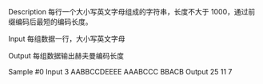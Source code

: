Description
每行一个大小写英文字母组成的字符串，长度不大于 1000，通过前缀编码后最短的编码长度。

Input
每组数据一行，大小写英文字母

Output
每组数据输出赫夫曼编码长度

Sample
#0
Input
3
AABBCCDEEEE
AAABCCC
BBACB
Output
25
11
7